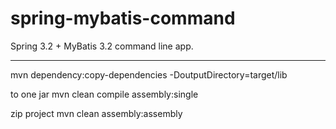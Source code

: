 spring-mybatis-command
======================

Spring 3.2 + MyBatis 3.2 command line app.


------------
mvn dependency:copy-dependencies -DoutputDirectory=target/lib


to one jar
mvn clean compile assembly:single

zip project
mvn clean assembly:assembly
